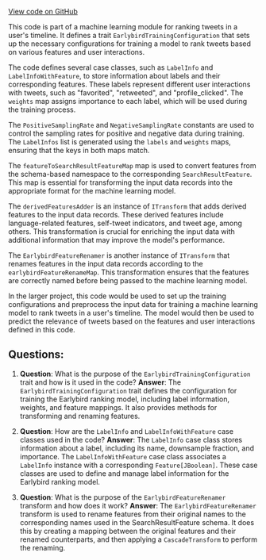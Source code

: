 [View code on GitHub](https://github.com/misbahsy/the-algorithm/timelines/data_processing/ad_hoc/earlybird_ranking/earlybird_ranking/common/EarlybirdTrainingConfiguration.scala)

This code is part of a machine learning module for ranking tweets in a user's timeline. It defines a trait `EarlybirdTrainingConfiguration` that sets up the necessary configurations for training a model to rank tweets based on various features and user interactions.

The code defines several case classes, such as `LabelInfo` and `LabelInfoWithFeature`, to store information about labels and their corresponding features. These labels represent different user interactions with tweets, such as "favorited", "retweeted", and "profile_clicked". The `weights` map assigns importance to each label, which will be used during the training process.

The `PositiveSamplingRate` and `NegativeSamplingRate` constants are used to control the sampling rates for positive and negative data during training. The `LabelInfos` list is generated using the `labels` and `weights` maps, ensuring that the keys in both maps match.

The `featureToSearchResultFeatureMap` map is used to convert features from the schema-based namespace to the corresponding `SearchResultFeature`. This map is essential for transforming the input data records into the appropriate format for the machine learning model.

The `derivedFeaturesAdder` is an instance of `ITransform` that adds derived features to the input data records. These derived features include language-related features, self-tweet indicators, and tweet age, among others. This transformation is crucial for enriching the input data with additional information that may improve the model's performance.

The `EarlybirdFeatureRenamer` is another instance of `ITransform` that renames features in the input data records according to the `earlybirdFeatureRenameMap`. This transformation ensures that the features are correctly named before being passed to the machine learning model.

In the larger project, this code would be used to set up the training configurations and preprocess the input data for training a machine learning model to rank tweets in a user's timeline. The model would then be used to predict the relevance of tweets based on the features and user interactions defined in this code.
## Questions: 
 1. **Question**: What is the purpose of the `EarlybirdTrainingConfiguration` trait and how is it used in the code?
   **Answer**: The `EarlybirdTrainingConfiguration` trait defines the configuration for training the Earlybird ranking model, including label information, weights, and feature mappings. It also provides methods for transforming and renaming features.

2. **Question**: How are the `LabelInfo` and `LabelInfoWithFeature` case classes used in the code?
   **Answer**: The `LabelInfo` case class stores information about a label, including its name, downsample fraction, and importance. The `LabelInfoWithFeature` case class associates a `LabelInfo` instance with a corresponding `Feature[JBoolean]`. These case classes are used to define and manage label information for the Earlybird ranking model.

3. **Question**: What is the purpose of the `EarlybirdFeatureRenamer` transform and how does it work?
   **Answer**: The `EarlybirdFeatureRenamer` transform is used to rename features from their original names to the corresponding names used in the SearchResultFeature schema. It does this by creating a mapping between the original features and their renamed counterparts, and then applying a `CascadeTransform` to perform the renaming.
